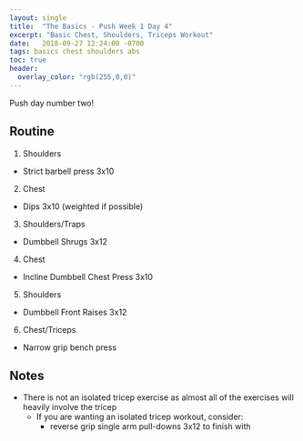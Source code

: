 ```yaml
---
layout: single
title:  "The Basics - Push Week 1 Day 4"
excerpt: "Basic Chest, Shoulders, Triceps Workout"
date:   2018-09-27 12:24:00 -0700
tags: basics chest shoulders abs
toc: true
header:
  overlay_color: "rgb(255,0,0)"
---
```

Push day number two!

## Routine

1. Shoulders
  - Strict barbell press 3x10
2. Chest
  - Dips 3x10 (weighted if possible)
3. Shoulders/Traps
  - Dumbbell Shrugs 3x12
4. Chest
  - Incline Dumbbell Chest Press 3x10
5. Shoulders
  - Dumbbell Front Raises 3x12
6. Chest/Triceps
  - Narrow grip bench press

## Notes

- There is not an isolated tricep exercise as almost all of the exercises will heavily involve the tricep
  - If you are wanting an isolated tricep workout, consider:
    - reverse grip single arm pull-downs 3x12 to finish with